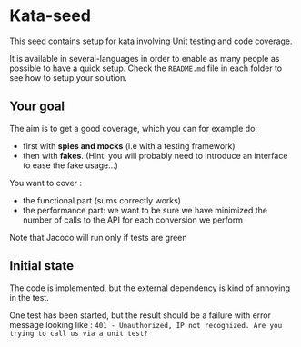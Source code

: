 # Kata-seed

This seed contains setup for kata involving Unit testing and code coverage.

It is available in several-languages in order to enable as many people as possible to have a quick setup. Check the `README.md` file in each folder to see how to setup your solution.

## Your goal
The aim is to get a good coverage, which you can for example do:
* first with __spies and mocks__ (i.e with a testing framework)
* then with __fakes__. (Hint: you will probably need to introduce an interface to ease the fake usage...)

You want to cover :
* the functional part (sums correctly works)
* the performance part: we want to be sure we have minimized the number of calls to the API for each conversion we perform

Note that Jacoco will run only if tests are green

## Initial state

The code is implemented, but the external dependency is kind of annoying in the test.

One test has been started, but the result should be a failure with error message looking like : `401 - Unauthorized, IP not recognized. Are you trying to call us via a unit test?`
